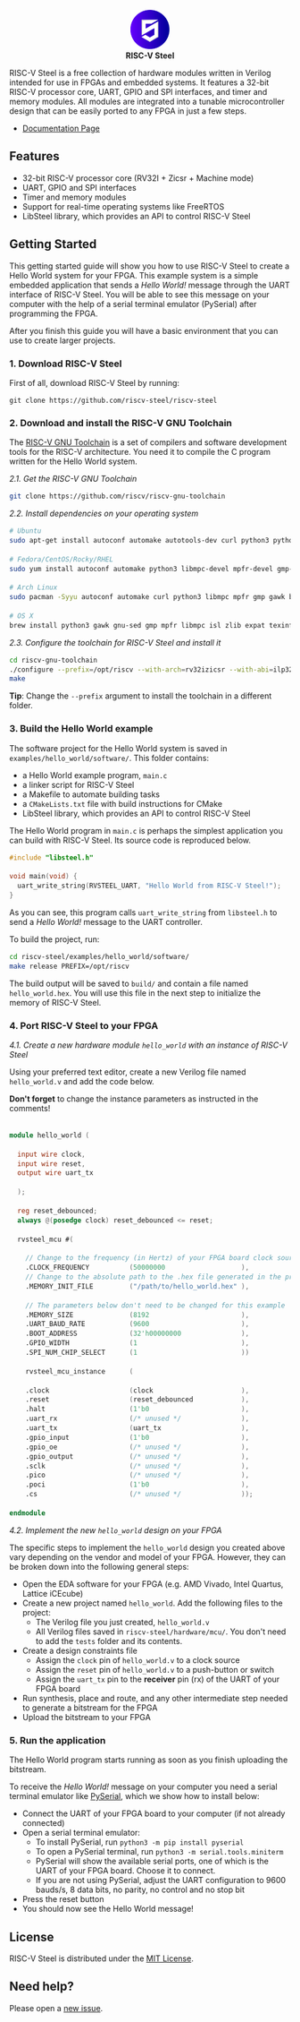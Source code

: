 <p align="center"><img src="docs/source/images/rvsteel_logo_circle.svg" width="70"/></br><strong>RISC-V Steel</strong></p>

RISC-V Steel is a free collection of hardware modules written in Verilog intended for use in FPGAs and embedded systems. It features a 32-bit RISC-V processor core, UART, GPIO and SPI interfaces, and timer and memory modules. All modules are integrated into a tunable microcontroller design that can be easily ported to any FPGA in just a few steps.

- [Documentation Page](https://riscv-steel.github.io/riscv-steel)

## Features

- 32-bit RISC-V processor core (RV32I + Zicsr + Machine mode)
- UART, GPIO and SPI interfaces
- Timer and memory modules
- Support for real-time operating systems like FreeRTOS
- LibSteel library, which provides an API to control RISC-V Steel

## Getting Started

This getting started guide will show you how to use RISC-V Steel to create a Hello World system for your FPGA. This example system is a simple embedded application that sends a *Hello World!* message through the UART interface of RISC-V Steel. You will be able to see this message on your computer with the help of a serial terminal emulator (PySerial) after programming the FPGA.

After you finish this guide you will have a basic environment that you can use to create larger projects.

### 1. Download RISC-V Steel

First of all, download RISC-V Steel by running:

```
git clone https://github.com/riscv-steel/riscv-steel
```

### 2. Download and install the RISC-V GNU Toolchain

The [RISC-V GNU Toolchain](https://github.com/riscv-collab/riscv-gnu-toolchain) is a set of compilers and software development tools for the RISC-V architecture. You need it to compile the C program written for the Hello World system.

*2.1. Get the RISC-V GNU Toolchain*

```bash
git clone https://github.com/riscv/riscv-gnu-toolchain
```

*2.2. Install dependencies on your operating system*

```bash
# Ubuntu
sudo apt-get install autoconf automake autotools-dev curl python3 python3-pip libmpc-dev libmpfr-dev libgmp-dev gawk build-essential bison flex texinfo gperf libtool patchutils bc zlib1g-dev libexpat-dev ninja-build git cmake libglib2.0-dev libslirp-dev

# Fedora/CentOS/Rocky/RHEL
sudo yum install autoconf automake python3 libmpc-devel mpfr-devel gmp-devel gawk bison flex texinfo patchutils gcc gcc-c++ zlib-devel expat-devel libslirp-devel

# Arch Linux
sudo pacman -Syyu autoconf automake curl python3 libmpc mpfr gmp gawk base-devel bison flex texinfo gperf libtool patchutils bc zlib expat libslirp

# OS X
brew install python3 gawk gnu-sed gmp mpfr libmpc isl zlib expat texinfo flock libslirp
```

*2.3. Configure the toolchain for RISC-V Steel and install it*

```bash
cd riscv-gnu-toolchain
./configure --prefix=/opt/riscv --with-arch=rv32izicsr --with-abi=ilp32
make
```
**Tip**: Change the `--prefix` argument to install the toolchain in a different folder.

### 3. Build the Hello World example

The software project for the Hello World system is saved in `examples/hello_world/software/`. This folder contains:

- a Hello World example program, `main.c`
- a linker script for RISC-V Steel
- a Makefile to automate building tasks
- a `CMakeLists.txt` file with build instructions for CMake
- LibSteel library, which provides an API to control RISC-V Steel

The Hello World program in `main.c` is perhaps the simplest application you can build with RISC-V Steel. Its source code is reproduced below.

```c
#include "libsteel.h"

void main(void) {
  uart_write_string(RVSTEEL_UART, "Hello World from RISC-V Steel!");
}
```

As you can see, this program calls `uart_write_string` from `libsteel.h` to send a *Hello World!* message to the UART controller.

To build the project, run:

```bash
cd riscv-steel/examples/hello_world/software/
make release PREFIX=/opt/riscv
```

The build output will be saved to `build/` and contain a file named `hello_world.hex`. You will use this file in the next step to initialize the memory of RISC-V Steel.

### 4. Port RISC-V Steel to your FPGA

*4.1. Create a new hardware module `hello_world` with an instance of RISC-V Steel*

Using your preferred text editor, create a new Verilog file named `hello_world.v` and add the code below.

**Don't forget** to change the instance parameters as instructed in the comments!

```verilog

module hello_world (
  
  input wire clock,
  input wire reset,
  output wire uart_tx
  
  );

  reg reset_debounced;
  always @(posedge clock) reset_debounced <= reset;

  rvsteel_mcu #(

    // Change to the frequency (in Hertz) of your FPGA board clock source
    .CLOCK_FREQUENCY          (50000000                   ),
    // Change to the absolute path to the .hex file generated in the previous step
    .MEMORY_INIT_FILE         ("/path/to/hello_world.hex" ),
    
    // The parameters below don't need to be changed for this example
    .MEMORY_SIZE              (8192                       ),
    .UART_BAUD_RATE           (9600                       ),
    .BOOT_ADDRESS             (32'h00000000               ),
    .GPIO_WIDTH               (1                          ),
    .SPI_NUM_CHIP_SELECT      (1                          ))
    
    rvsteel_mcu_instance      (
    
    .clock                    (clock                      ),
    .reset                    (reset_debounced            ),
    .halt                     (1'b0                       ),
    .uart_rx                  (/* unused */               ),
    .uart_tx                  (uart_tx                    ),
    .gpio_input               (1'b0                       ),
    .gpio_oe                  (/* unused */               ),
    .gpio_output              (/* unused */               ),
    .sclk                     (/* unused */               ),
    .pico                     (/* unused */               ),
    .poci                     (1'b0                       ),
    .cs                       (/* unused */               ));

endmodule
```

*4.2. Implement the new `hello_world` design on your FPGA*

The specific steps to implement the `hello_world` design you created above vary depending on the vendor and model of your FPGA. However, they can be broken down into the following general steps:

- Open the EDA software for your FPGA (e.g. AMD Vivado, Intel Quartus, Lattice iCEcube)
- Create a new project named `hello_world`. Add the following files to the project:
    - The Verilog file you just created, `hello_world.v`
    - All Verilog files saved in `riscv-steel/hardware/mcu/`. You don't need to add the `tests` folder and its contents.
- Create a design constraints file
    - Assign the `clock` pin of `hello_world.v` to a clock source
    - Assign the `reset` pin of `hello_world.v` to a push-button or switch
    - Assign the `uart_tx` pin to the **receiver** pin (rx) of the UART of your FPGA board
- Run synthesis, place and route, and any other intermediate step needed to generate a bitstream for the FPGA
- Upload the bitstream to your FPGA 

### 5. Run the application

The Hello World program starts running as soon as you finish uploading the bitstream.

To receive the *Hello World!* message on your computer you need a serial terminal emulator like [PySerial](https://pythonhosted.org/pyserial/), which we show how to install below:

- Connect the UART of your FPGA board to your computer (if not already connected)
- Open a serial terminal emulator:
    - To install PySerial, run `python3 -m pip install pyserial`
    - To open a PySerial terminal, run `python3 -m serial.tools.miniterm`
    - PySerial will show the available serial ports, one of which is the UART of your FPGA board. Choose it to connect.
    - If you are not using PySerial, adjust the UART configuration to 9600 bauds/s, 8 data bits, no parity, no control and no stop bit
- Press the reset button
- You should now see the Hello World message!

## License

RISC-V Steel is distributed under the [MIT License](LICENSE).

## Need help?

Please open a [new issue](https://github.com/riscv-steel/riscv-steel/issues).
